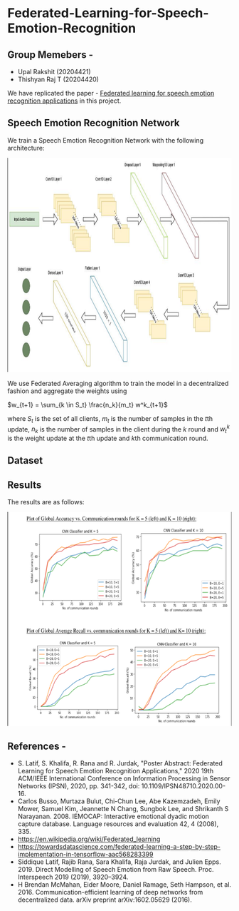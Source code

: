 # Federated-Learning-for-Speech-Emotion-Recognition

## Group Memebers - 
 - Upal Rakshit (20204421)
 - Thishyan Raj T (20204420)

We have replicated the paper - [Federated learning for speech emotion recognition applications](https://ieeexplore.ieee.org/abstract/document/9111050) in this project.

## Speech Emotion Recognition Network
We train a Speech Emotion Recognition Network with the following architecture:

<img src="https://github.com/ThishRaj/Federated-Learning-for-Speech-Emotion-Recognition/blob/main/Architecture-FLSER.png" alt="Results" style="height: 480px; width: 960px;"/>

We use Federated Averaging algorithm to train the model in a decentralized fashion and aggregate the weights using

$w_{t+1} = \sum_{k \in S_t} \frac{n_k}{m_t} w^k_{t+1}$  

where $S_t$ is the set of all clients, $m_t$ is the number of samples in the $t$th update, $n_k$ is the number of samples in the client during the $k$ round and $w^k_t$ is the weight update at the $t$th update and $k$th communication round.

## Dataset


## Results

The results are as follows:

<img src="https://github.com/ThishRaj/Federated-Learning-for-Speech-Emotion-Recognition/blob/main/Results-FLSER.png" alt="Results" style="height: 480px; width: 640px;"/>

## References -
- S. Latif, S. Khalifa, R. Rana and R. Jurdak, "Poster Abstract: Federated Learning for Speech Emotion Recognition Applications," 2020 19th ACM/IEEE International Conference on Information Processing in Sensor Networks (IPSN), 2020, pp. 341-342, doi: 10.1109/IPSN48710.2020.00-16.
- Carlos Busso, Murtaza Bulut, Chi-Chun Lee, Abe Kazemzadeh, Emily Mower, Samuel Kim, Jeannette N Chang, Sungbok Lee, and Shrikanth S Narayanan. 2008. IEMOCAP: Interactive emotional dyadic motion capture database. Language resources and evaluation 42, 4 (2008), 335.
- https://en.wikipedia.org/wiki/Federated_learning
- https://towardsdatascience.com/federated-learning-a-step-by-step-implementation-in-tensorflow-aac568283399
- Siddique Latif, Rajib Rana, Sara Khalifa, Raja Jurdak, and Julien Epps. 2019. Direct Modelling of Speech Emotion from Raw Speech. Proc. Interspeech 2019 (2019), 3920–3924.
- H Brendan McMahan, Eider Moore, Daniel Ramage, Seth Hampson, et al. 2016. Communication-efficient learning of deep networks from decentralized data. arXiv preprint arXiv:1602.05629 (2016).
